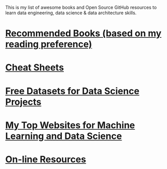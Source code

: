 This is my list of awesome books and Open Source GitHub resources to learn data engineering, data science & data architecture skills.

# [Recommended Books (based on my reading preference)](./Books.md)

# [Cheat Sheets](./Cheatsheets.md)

# [Free Datasets for Data Science Projects](./Freedatasets.md)

# [My Top Websites for Machine Learning and Data Science](./Topwebsites.md)

# [On-line Resources](./OnlineResources.md)